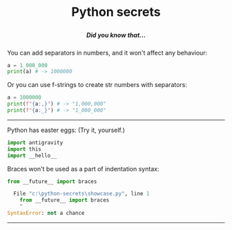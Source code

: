 # <p align="center">Python secrets</center>
##### <p align="center">Did you know that...</center>
You can add separators in numbers, and it won't affect any behaviour:
```python
a = 1_000_000
print(a) # -> 1000000
```
Or you can use f-strings to create str numbers with separators:
```python
a = 1000000
print(f"{a:,}") # -> "1,000,000"
print(f"{a:_}") # -> "1_000_000"
```
-------------------------------------------
Python has easter eggs: (Try it, yourself.)
```python
import antigravity
import this
import __hello__
```
Braces won't be used as a part of indentation syntax:
```python
from __future__ import braces
```
```python
  File "c:\python-secrets\showcase.py", line 1
    from __future__ import braces
    ^
SyntaxError: not a chance
```
---
